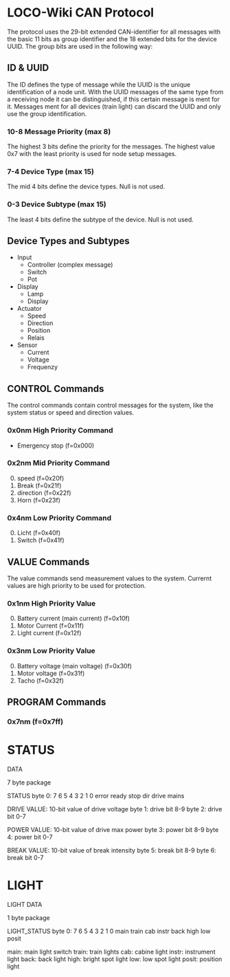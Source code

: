 # LOCO-Wiki CAN Protocol

The protocol uses the 29-bit extended CAN-identifier for all messages with the basic 11 bits as group identifier and the 18 extended bits for the device UUID. The group bits are used in the following way:

## ID & UUID
The ID defines the type of message while the UUID is the unique identification of a node unit. With the UUID messages of the same type from a receiving node it can be distinguished, if this certain message is ment for it. Messages ment for all devices (train light) can discard the UUID and only use the group identification.

### 10-8 Message Priority (max 8)
The highest 3 bits define the priority for the messages. The highest value 0x7 with the least priority is used for node setup messages.

### 7-4 Device Type (max 15)
The mid 4 bits define the device types. Null is not used.

### 0-3 Device Subtype (max 15)
The least 4 bits define the subtype of the device. Null is not used.

## Device Types and Subtypes
* Input
    - Controller (complex message)
    - Switch
    - Pot
* Display
    - Lamp
    - Display
* Actuator
    - Speed
    - Direction
    - Position
    - Relais
* Sensor
    - Current
    - Voltage
    - Frequenzy


## CONTROL Commands
The control commands contain control messages for the system, like the system status or speed and direction values.

### 0x0nm   High Priority Command
* Emergency stop    (f=0x000)

### 0x2nm   Mid Priority Command
0. speed            (f=0x20f)
1. Break            (f=0x21f)
2. direction        (f=0x22f)
3. Horn             (f=0x23f)

### 0x4nm   Low Priority Command
0. Licht            (f=0x40f)
1. Switch           (f=0x41f)

## VALUE Commands
The value commands send measurement values to the system. Currernt values are high priority to be used for protection.

### 0x1nm      High Priority Value
0. Battery current (main current)   (f=0x10f)
1. Motor Current                    (f=0x11f)
2. Light current                    (f=0x12f)

### 0x3nm       Low Priority Value
0. Battery voltage (main voltage)   (f=0x30f)
1. Motor voltage                    (f=0x31f)
2. Tacho                            (f=0x32f)


## PROGRAM Commands

### 0x7nm                           (f=0x7ff)


# STATUS

DATA

7 byte package

STATUS
byte 0:   7      6      5      4      3      2      1      0
        error  ready   stop                 dir   drive  mains

DRIVE VALUE: 10-bit value of drive voltage
byte 1: drive bit 8-9
byte 2: drive bit 0-7

POWER VALUE: 10-bit value of drive max power
byte 3: power bit 8-9
byte 4: power bit 0-7

BREAK VALUE: 10-bit value of break intensity
byte 5: break bit 8-9
byte 6: break bit 0-7


# LIGHT

LIGHT DATA

1 byte package

LIGHT_STATUS
byte 0:   7      6      5      4      3      2      1      0
         main  train   cab   instr   back    high   low   posit

main:    main light switch
train:   train lights
cab:     cabine light
instr:   instrument light
back:    back light
high:    bright spot light
low:     low spot light
posit:   position light
